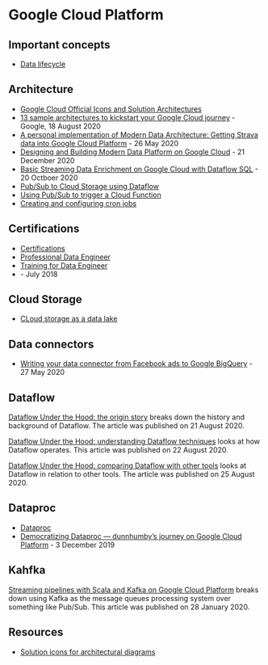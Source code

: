 # Google Cloud Platform

## Important concepts
- [Data lifecycle](https://cloud.google.com/solutions/data-lifecycle-cloud-platform#processing_large-scale_data)

## Architecture

- [Google Cloud Official Icons and Solution Architectures](https://docs.google.com/presentation/d/1aGOTpNdCoO4GXZ2es38ZFO5qPGEAjTtDSVeHaDpwsas/edit#slide=id.g5f8d158107_705_0)
- [13 sample architectures to kickstart your Google Cloud journey](https://cloud.google.com/blog/products/application-development/13-popular-application-architectures-for-google-cloud) - Google, 18 August 2020
- [A personal implementation of Modern Data Architecture: Getting Strava data into Google Cloud Platform](https://medium.com/slalom-data-analytics/a-personal-implementation-of-modern-data-architecture-getting-strava-data-into-google-cloud-49506446ebd4) - 26 May 2020
- [Designing and Building Modern Data Platform on Google Cloud](https://pupuweb.com/designing-building-modern-data-platform-google-cloud/) - 21 December 2020
- [Basic Streaming Data Enrichment on Google Cloud with Dataflow SQL](https://medium.com/google-cloud/basic-streaming-data-enrichment-on-google-cloud-with-dataflow-sql-a7684353119c) - 20 Octboer 2020
- [Pub/Sub to Cloud Storage using Dataflow](https://cloud.google.com/pubsub/docs/samples/pubsub-to-gcs)
- [Using Pub/Sub to trigger a Cloud Function](https://cloud.google.com/scheduler/docs/tut-pub-sub)
- [Creating and configuring cron jobs](https://cloud.google.com/scheduler/docs/creating)

## Certifications

- [Certifications](https://cloud.google.com/certification/register)
- [Professional Data Engineer](https://cloud.google.com/certification/register)
- [Training for Data Engineer](https://www.roitraining.com/data-engineering-on-google-cloud-platform/)
- [](https://andrewrgoss.com/2018/gcp-professional-data-engineer-certification/gcp_unstructured_dataproc/) - July 2018

## Cloud Storage

- [CLoud storage as a data lake](https://cloud.google.com/solutions/build-a-data-lake-on-gcp)

## Data connectors

- [Writing your data connector from Facebook ads to Google BigQuery](https://medium.com/@snegir/writing-your-data-connector-from-facebook-ads-to-google-bigquery-670caeff8262) - 27 May 2020

## Dataflow

[Dataflow Under the Hood: the origin story](https://cloud.google.com/blog/products/data-analytics/how-cloud-batch-and-stream-data-processing-works) breaks down the history and background of Dataflow. The article was published on 21 August 2020.

[Dataflow Under the Hood: understanding Dataflow techniques](https://cloud.google.com/blog/products/data-analytics/cloud-batch-and-stream-processing-for-analytics) looks at how Dataflow operates. This article was published on 22 August 2020.

[Dataflow Under the Hood: comparing Dataflow with other tools](https://cloud.google.com/blog/products/data-analytics/dataflow-vs-other-stream-batch-processing-engines) looks at Dataflow in relation to other tools. The article was published on 25 August 2020.

## Dataproc

- [Dataproc](https://cloud.google.com/dataproc)
- [Democratizing Dataproc — dunnhumby’s journey on Google Cloud Platform](https://medium.com/dunnhumby-data-science-engineering/democratizing-dataproc-dunnhumbys-journey-on-google-cloud-platform-16e6dcc1e655) - 3 December 2019

## Kahfka

[Streaming pipelines with Scala and Kafka on Google Cloud Platform](https://medium.com/google-cloud/streaming-pipelines-with-scala-and-kafka-on-google-cloud-platform-ef39c41fc1d3) breaks down using Kafka as the message queues processing system over something like Pub/Sub. This article was published on 28 January 2020.

## Resources

- [Solution icons for architectural diagrams](https://cloud.google.com/icons)